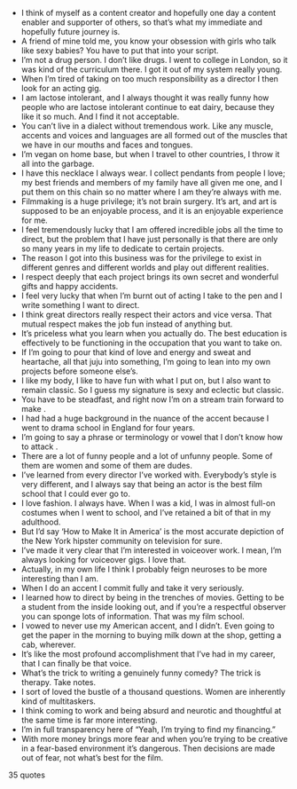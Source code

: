  - I think of myself as a content creator and hopefully one day a content enabler and supporter of others, so that’s what my immediate and hopefully future journey is.
 - A friend of mine told me, you know your obsession with girls who talk like sexy babies? You have to put that into your script.
 - I’m not a drug person. I don’t like drugs. I went to college in London, so it was kind of the curriculum there. I got it out of my system really young.
 - When I’m tired of taking on too much responsibility as a director I then look for an acting gig.
 - I am lactose intolerant, and I always thought it was really funny how people who are lactose intolerant continue to eat dairy, because they like it so much. And I find it not acceptable.
 - You can’t live in a dialect without tremendous work. Like any muscle, accents and voices and languages are all formed out of the muscles that we have in our mouths and faces and tongues.
 - I’m vegan on home base, but when I travel to other countries, I throw it all into the garbage.
 - I have this necklace I always wear. I collect pendants from people I love; my best friends and members of my family have all given me one, and I put them on this chain so no matter where I am they’re always with me.
 - Filmmaking is a huge privilege; it’s not brain surgery. It’s art, and art is supposed to be an enjoyable process, and it is an enjoyable experience for me.
 - I feel tremendously lucky that I am offered incredible jobs all the time to direct, but the problem that I have just personally is that there are only so many years in my life to dedicate to certain projects.
 - The reason I got into this business was for the privilege to exist in different genres and different worlds and play out different realities.
 - I respect deeply that each project brings its own secret and wonderful gifts and happy accidents.
 - I feel very lucky that when I’m burnt out of acting I take to the pen and I write something I want to direct.
 - I think great directors really respect their actors and vice versa. That mutual respect makes the job fun instead of anything but.
 - It’s priceless what you learn when you actually do. The best education is effectively to be functioning in the occupation that you want to take on.
 - If I’m going to pour that kind of love and energy and sweat and heartache, all that juju into something, I’m going to lean into my own projects before someone else’s.
 - I like my body, I like to have fun with what I put on, but I also want to remain classic. So I guess my signature is sexy and eclectic but classic.
 - You have to be steadfast, and right now I’m on a stream train forward to make .
 - I had had a huge background in the nuance of the accent because I went to drama school in England for four years.
 - I’m going to say a phrase or terminology or vowel that I don’t know how to attack .
 - There are a lot of funny people and a lot of unfunny people. Some of them are women and some of them are dudes.
 - I’ve learned from every director I’ve worked with. Everybody’s style is very different, and I always say that being an actor is the best film school that I could ever go to.
 - I love fashion. I always have. When I was a kid, I was in almost full-on costumes when I went to school, and I’ve retained a bit of that in my adulthood.
 - But I’d say ‘How to Make It in America’ is the most accurate depiction of the New York hipster community on television for sure.
 - I’ve made it very clear that I’m interested in voiceover work. I mean, I’m always looking for voiceover gigs. I love that.
 - Actually, in my own life I think I probably feign neuroses to be more interesting than I am.
 - When I do an accent I commit fully and take it very seriously.
 - I learned how to direct by being in the trenches of movies. Getting to be a student from the inside looking out, and if you’re a respectful observer you can sponge lots of information. That was my film school.
 - I vowed to never use my American accent, and I didn’t. Even going to get the paper in the morning to buying milk down at the shop, getting a cab, wherever.
 - It’s like the most profound accomplishment that I’ve had in my career, that I can finally be that voice.
 - What’s the trick to writing a genuinely funny comedy? The trick is therapy. Take notes.
 - I sort of loved the bustle of a thousand questions. Women are inherently kind of multitaskers.
 - I think coming to work and being absurd and neurotic and thoughtful at the same time is far more interesting.
 - I’m in full transparency here of “Yeah, I’m trying to find my financing.”
 - With more money brings more fear and when you’re trying to be creative in a fear-based environment it’s dangerous. Then decisions are made out of fear, not what’s best for the film.

35 quotes